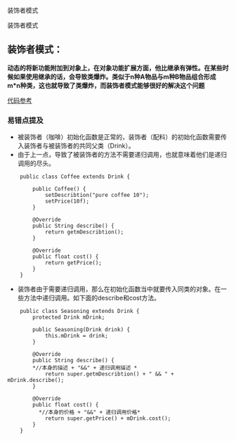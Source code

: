 装饰者模式

装饰者模式

## 装饰者模式：

**动态的将新功能附加到对象上，在对象功能扩展方面，他比继承有弹性。在某些时候如果使用继承的话，会导致类爆炸。类似于n种A物品与m种B物品组合形成m*n种类，这也就导致了类爆炸，而装饰者模式能够很好的解决这个问题**

[代码参考]()

### 易错点提及

- 被装饰者（咖啡）初始化函数是正常的，装饰者（配料）的初始化函数需要传入装饰者与被装饰者的共同父类（Drink）。
- 由于上一点，导致了被装饰者的方法不需要递归调用，也就意味着他们是递归调用的尽头。
```
	public class Coffee extends Drink {

	    public Coffee() {
	        setDescribtion("pure coffee 10");
	        setPrice(10f);
	    }

	    @Override
	    public String describe() {
	        return getmDescribtion();
	    }

	    @Override
	    public float cost() {
	        return getPrice();
	    }
	}
```
- 装饰者由于需要递归调用，那么在初始化函数当中就要传入同类的对象。在一些方法中递归调用。如下面的describe和cost方法。
```
	public class Seasoning extends Drink {
	    protected Drink mDrink;

	    public Seasoning(Drink drink) {
	        this.mDrink = drink;
	    }

	    @Override
	    public String describe() {
	    *//本身的描述 + "&&" + 递归调用描述 *
	        return super.getmDescribtion() + " && " + mDrink.describe();
	    }

	    @Override
	    public float cost() {
	      *//本身的价格 + "&&" + 递归调用价格*
	        return super.getPrice() + mDrink.cost();
	    }
	}
```

